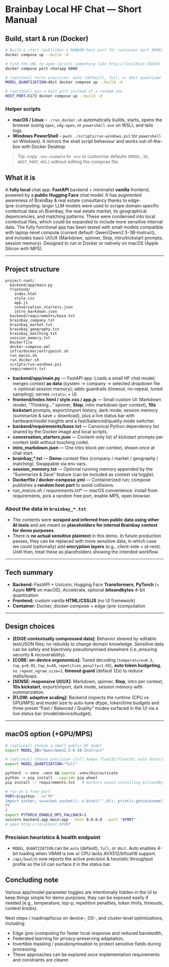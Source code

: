 # Brainbay Local HF Chat — Short Manual

## Build, start & run (Docker)

```bash
# Build & start (publishes a RANDOM host port for container port 8000)
docker compose up --build -d

# Find the URL to open (prints something like http://localhost:XXXXX)
docker compose port chatapp 8000

# (optional) force precision: auto (default), full, or 4bit quantized
MODEL_QUANTIZATION=4bit docker compose up --build -d

# (optional) pin a host port instead of a random one
HOST_PORT=5173 docker compose up --build -d
```

### Helper scripts

* **macOS / Linux** – `./run_docker.sh` automatically builds, starts, opens the browser (using `open`, `xdg-open`, or `powershell.exe` on WSL), and tails logs.
* **Windows PowerShell** – `pwsh ./scripts/run-windows.ps1` (or `powershell` on Windows). It mirrors the shell script behaviour and works out-of-the-box with Docker Desktop.

> Tip: copy `.env.example` to `.env` to customise defaults (`MODEL_ID`, `HOST_PORT`, etc.) without editing the compose file.

## What it is

A **fully local** chat app: **FastAPI** backend + minimalist **vanilla** frontend, powered by a **public Hugging Face** chat model. It has augmented awareness of BrainBay & real estate consultancy thanks to edge-(pre-)computing: larger LLM models were used to scrape domain-specific contextual data on Brainbay, the real estate market, its geographical depencencies, and matching patterns. These were condensed into local contextual files, which could be expanded to include more sensitive internal data. The fully functional app has been tested with small models compatible with laptop-level compute (current default: Qwen/Qwen2.5-3B-Instruct), and includes basic UI/UX (Markdown, spinner, Stop, intro/kickstart prompts, session memory). Designed to run in Docker or natively on macOS (Apple Silicon with MPS).

---

## Project structure

```
project-root/
  backend/app/main.py
  frontend/
    index.html
    style.css
    app.js
    conversation_starters.json
    intro_markdown.json
  backend/requirements/base.txt
  brainbay_company.txt
  brainbay_market.txt
  brainbay_geography.txt
  brainbay_matching.txt
  session_memory.txt
  Dockerfile
  docker-compose.yml
  infra/docker/entrypoint.sh
  run_macos.sh
  run_docker.sh
  scripts/run-windows.ps1
  requirements.txt
```

* **backend/app/main.py** — FastAPI app. Loads a small HF chat model; merges context **as data** (system → company → selected dropdown file → optional session memory); adds guardrails (timeout, no-repeat, tuned sampling); serves `/static` + UI.
* **frontend/index.html / style.css / app.js** — Small custom UI: Markdown render, “Thinking…” spinner, **Stop**, intro markdown (per context), **10s kickstart** prompts, export/import history, dark mode, session memory (summarize & save + download), plus a live status bar with hardware/model insights and a fast/balanced/quality mode switcher.
* **backend/requirements/base.txt** — Canonical Python dependency list shared by the Docker image and local scripts.
* **conversation_starters.json** — Content-only list of kickstart prompts per context (edit without touching code).
* **intro_markdown.json** — One intro block per context, shown once at chat start.
* **brainbay_*.txt** — **Demo** context files (company / market / geography / matching). Swappable via env vars.
* **session_memory.txt** — Optional running memory appended by the “Summarize & Save” feature (can be included as context via toggle).
* **Dockerfile / docker-compose.yml** — Containerized run; compose publishes a **random host port** to avoid collisions.
* **run_macos.sh / requirements*.txt** — macOS convenience: install from requirements, pick a random free port, enable MPS, open browser.

### About the data in `brainbay_*.txt`

* The contents were **scraped and inferred from public data using other AI tools** and are meant as **placeholders for internal Brainbay context for demo purposes**.
* There is **no actual sensitive plaintext** in this demo. In future production passes, they can be replaced with more sensitive data, in which case we could (optionally) add **encryption layers** (e.g., client-side + at-rest). Until then, treat these as placeholders showing the intended workflow.

---

## Tech summary

* **Backend:** FastAPI + Uvicorn, Hugging Face **Transformers**, **PyTorch** (+ Apple **MPS** on macOS), Accelerate, optional **bitsandbytes** 4-bit quantization
* **Frontend:** custom vanilla **HTML/CSS/JS** (no UI framework)
* **Container:** Docker, docker-compose + edge-(pre-)computation

---

## Design choices

* **[EDGE:contextually compressed data]**: Behavior steered by editable text/JSON files; no rebuilds to change domain knowledge. Sensitive data can be safely and bijectively pseudonymised elsewhere (i.e.,ensuring security & recoverability).
* **[CORE: on-device ergonomics]:** Tuned decoding (`temperature=0.3`, `top_p=0.95`, `top_k=40`, `repetition_penalty=1.05`), **auto token budgeting**, `no_repeat_ngram_size=3`, **timeout guard** (default 12s) to reduce stalls/loops.
* **[SENSE: responsive UI/UX]**: Markdown, spinner, **Stop**, intro per context, **10s kickstart**, export/import, dark mode, session memory with summarization.
* **[FLOW: adaptive scaling]**: Backend inspects the runtime (CPU vs GPU/MPS) and model size to auto-tune dtype, token/time budgets and three preset “Fast / Balanced / Quality” modes surfaced in the UI via a live status bar (model/device/budget).

---

## macOS option (+GPU/MPS)

```bash
# (optional) choose a small public HF model
export MODEL_ID="Qwen/Qwen2.5-0.5B-Instruct"

# (optional) choose precision (full keeps float32/float16; auto detects; 4bit forces quantized)
export MODEL_QUANTIZATION="full"

python3 -m venv .venv && source .venv/bin/activate
python -m pip install --upgrade pip wheel
pip install -r requirements.txt   # markers avoid installing bitsandbytes on macOS

# run on a free port
PORT=$(python - <<'PY'
import socket; s=socket.socket(); s.bind(('',0)); print(s.getsockname()[1]); s.close()
PY
)
export PYTORCH_ENABLE_MPS_FALLBACK=1
uvicorn backend.app.main:app --host 0.0.0.0 --port "$PORT"
# open http://localhost:$PORT
```

### Precision heuristics & health endpoint

* `MODEL_QUANTIZATION` can be `auto` (default), `full`, or `4bit`. Auto enables 4-bit loading when VRAM is low or CPU lacks AVX512/bfloat16 support.
* `/api/health` now reports the active precision & heuristic throughput profile so the UI can surface it in the status bar.


## Concluding note

Various app/model parameter toggles are intentionally hidden in the UI to keep things simple for demo purposes; they can be exposed easily if needed (e.g., temperature, top-p, repetition penalties, token limits, timeouts, context knobs).

Next steps / roadmapfocus on device-, OS-, and cluster-level optimizations, including:

* Edge (pre-)computing for faster local response and reduced bandwidth,
* Federated learning for privacy-preserving adaptation,
* Invertible masking / pseudonymisation to protect sensitive fields during processing.
* These approaches can be explored once implementation requirements and constraints are clearer.
